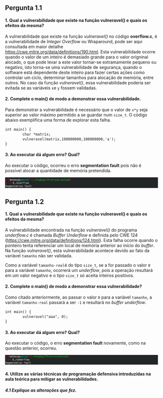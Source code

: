 ## Pergunta 1.1 ##

#### 1. Qual a vulnerabilidade que existe na função vulneravel() e quais os efeitos da mesma? ####
A vulnerabilidade que existe na função *vulneravel()* no código **overflow.c**, é a  vulnerabilidade de *Integer Overflow* ou Wraparound, pode ser aqui consultada  em maior detalhe https://cwe.mitre.org/data/definitions/190.html.
Esta vulnerabilidade ocorre quando o valor de um inteiro é demasiado grande para o valor origninal alocado, o que pode levar a este valor tornar-se extramamente pequeno ou negativo, isto torna-se uma vulnerabilidade de segurança, quando o software está dependente deste inteiro para fazer certas ações como controlar um ciclo, determinar tamanhos para alocação de memória, entre outros. No caso da função *vulneravel()*, essa vulnerabilidade poderia ser evitada se as variáveis `x`e `y` fossem validadas.

#### 2. Complete o main() de modo a demonstrar essa vulnerabilidade. ####

Para demonstrar a vulnerabilidade é necessário que o valor de `x*y` seja superior ao valor máximo permitido a se guardar num `size_t`. O código abaixo exemplifica uma forma de explorar esta falha.

```
int main() {
        char *matrix;
        vulneravel(matrix,100000000,100000000,'a');
}
```

#### 3. Ao executar dá algum erro? Qual? ####
Ao executar o código, ocorreu o erro **segmentation fault** pois não é possível alocar a quantidade de memória pretendida.

![segmentation_fault.c](./img/tp10_1.png)

## Pergunta 1.2 ##

#### 1. Qual a vulnerabilidade que existe na função vulneravel() e quais os efeitos da mesma? ####
A vulnerabilidade encontrada na função *vulneravel()* do programa *underflow.c* é chamada *Buffer Underflow* e definida pelo CWE 124 (https://cwe.mitre.org/data/definitions/124.html). Esta falha ocorre quando o ponteiro tenta referenciar um local de memória anterior ao início do *buffer*. Na função *vulneravel()*, esta vulnerabilidade acontece devido ao fato da variável `tamanho` não ser validada.  

Como a variável `tamanho-real`é do tipo `size_t`, se a for passado o valor `0` para a variável `tamanho`, ocorrerá um *underflow*, pois a operação resultará em um valor negativo e o tipo `size_t` só aceita inteiros positivos.

#### 2. Complete o main() de modo a demonstrar essa vulnerabilidade? ####

Como citado anteriormente, ao passar o valor `0` para a variável `tamanho`, a variável `tamanho-real` passará a ser `-1` e resultará no *buffer underflow*.
```
int main() {
        vulneravel("aaa", 0);
}
```
#### 3. Ao executar dá algum erro? Qual? ####
Ao executar o código, o erro **segmentation fault** novamente, como na questão anterior, ocorreu.

![segmentation_fault.c](./img/tp10_2.png)

#### 4. Utilize as várias técnicas de programação defensiva introduzidas na aula teórica para mitigar as vulnerabilidades. ####
##### 4.1 Explique as alterações que fez. #####
